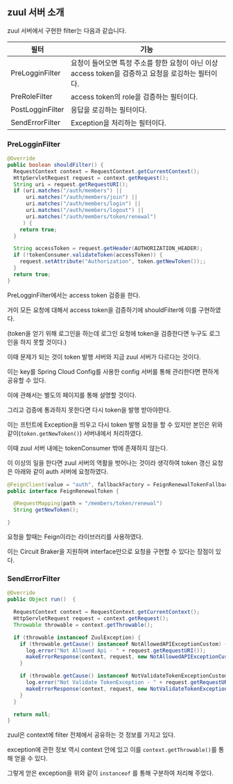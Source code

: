 ## zuul 서버 소개

zuul 서버에서 구현한 filter는 다음과 같습니다.

| 필터             | 기능                                                         |
| ---------------- | ------------------------------------------------------------ |
| PreLogginFilter  | 요청이 들어오면 특정 주소를 향한 요청이 아닌 이상 access token을 검증하고 요청을 로깅하는 필터이다. |
| PreRoleFilter    | access token의 role을 검증하는 필터이다.                     |
| PostLogginFilter | 응답을 로깅하는 필터이다.                                    |
| SendErrorFilter  | Exception을 처리하는 필터이다.                               |



### PreLogginFilter

```java
@Override
public boolean shouldFilter() {
  RequestContext context = RequestContext.getCurrentContext();
  HttpServletRequest request = context.getRequest();
  String uri = request.getRequestURI();
  if (uri.matches("/auth/members") ||
      uri.matches("/auth/members/join") ||
      uri.matches("/auth/members/login") ||
      uri.matches("/auth/members/logout") ||
      uri.matches("/auth/members/token/renewal")
     ) {
    return true;
  }

  String accessToken = request.getHeader(AUTHORIZATION_HEADER);
  if (!tokenConsumer.validateToken(accessToken)) {
    request.setAttribute("Authorization", token.getNewToken());;
  }
  return true;
}
```

PreLogginFilter에서는 access token 검증을 한다.

거이 모든 요청에 대해서 access token을 검증하기에 shouldFilter에 이를 구현하였다.

(token을 얻기 위해 로그인을 하는데 로그인 요청에 token을 검증한다면 누구도 로그인을 하지 못할 것이다.)

이때 문제가 되는 것이 token 발행 서버와 지금 zuul 서버가 다르다는 것이다.

이는 key를 Spring Cloud Config를 사용한 config 서버를 통해 관리한다면 편하게 공유할 수 있다.

이에 관해서는 별도의 페이지를 통해 설명할 것이다.

그리고 검증에 통과하지 못한다면 다시 token을 발행 받아야한다.

이는 프턴트에 Exception을 띄우고 다시 token 발행 요청을 할 수 있지만 본인은 위와 같이(`token.getNewToken()`) 서버내에서 처리하였다.

이때 zuul 서버 내에는 tokenConsumer 밖에 존재하지 않는다.

이 이상의 일을 한다면 zuul 서버의 역활을 벗어나는 것이라 생각하여 token 갱신 요청은 아래와 같이 auth 서버에 요청하였다.

```java
@FeignClient(value = "auth", fallbackFactory = FeignRenewalTokenFallbackFactory.class)
public interface FeignRenewalToken {

  @RequestMapping(path = "/members/token/renewal")
  String getNewToken();

}
```

요청을 할때는 Feign이라는 라이브러리를 사용하였다.

이는 Circuit Braker을 지원하며 interface만으로 요청을 구현할 수 있다는 장점이 있다.



### SendErrorFilter

```java
@Override
public Object run()  {

  RequestContext context = RequestContext.getCurrentContext();
  HttpServletRequest request = context.getRequest();
  Throwable throwable = context.getThrowable();

  if (throwable instanceof ZuulException) {
    if (throwable.getCause() instanceof NotAllowedAPIExceptionCustom) {
      log.error("Not Allowed Api - " + request.getRequestURI());
      makeErrorResponse(context, request, new NotAllowedAPIExceptionCustom());
    }

    if (throwable.getCause() instanceof NotValidateTokenExceptionCustom) {
      log.error("Not Validate TokenException - " + request.getRequestURI());
      makeErrorResponse(context, request, new NotValidateTokenExceptionCustom());
    }
  }

  return null;
}
```

zuul은 context에 filter 전체에서 공유하는 것 정보를 가지고 있다.

exception에 관한 정보 역시 context 안에 있고 이를 `context.getThrowable()`를 통해 얻을 수 있다.

그렇게 얻은 exception을 위와 같이 `instanceof` 를 통해 구분하여 처리해 주었다.

